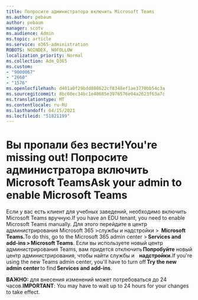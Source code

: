 ```yaml
---
title: Попросите администратора включить Microsoft Teams
ms.author: pebaum
author: pebaum
manager: scotv
ms.audience: Admin
ms.topic: article
ms.service: o365-administration
ROBOTS: NOINDEX, NOFOLLOW
localization_priority: Normal
ms.collection: Adm_O365
ms.custom:
- "9000067"
- "2660"
- "1576"
ms.openlocfilehash: d401a0f29bdd808622cf8348ef1ae3770bb54c3a
ms.sourcegitcommit: 8bc60ec34bc1e40685e3976576e04a2623f63a7c
ms.translationtype: MT
ms.contentlocale: ru-RU
ms.lasthandoff: 04/15/2021
ms.locfileid: "51821199"
---
```

# <a name="youre-missing-out-ask-your-admin-to-enable-microsoft-teams"></a><span data-ttu-id="8b445-102">Вы пропали без вести!</span><span class="sxs-lookup"><span data-stu-id="8b445-102">You're missing out!</span></span> <span data-ttu-id="8b445-103">Попросите администратора включить Microsoft Teams</span><span class="sxs-lookup"><span data-stu-id="8b445-103">Ask your admin to enable Microsoft Teams</span></span>

<span data-ttu-id="8b445-104">Если у вас есть клиент для учебных заведений, необходимо включить Microsoft Teams вручную.</span><span class="sxs-lookup"><span data-stu-id="8b445-104">If you have an EDU tenant, you need to enable Microsoft Teams manually.</span></span> <span data-ttu-id="8b445-105">Для этого перейдите в центр администрирования Microsoft 365 >службы и надстройки >  **Microsoft Teams.**</span><span class="sxs-lookup"><span data-stu-id="8b445-105">To do this, go to the Microsoft 365 admin center > **Services and add-ins > Microsoft Teams**.</span></span> <span data-ttu-id="8b445-106">Если вы используете новый центр администрирования Teams, вам придется отключить **Попробуйте** новый центр администрирования, чтобы найти службы и    **надстройки.**</span><span class="sxs-lookup"><span data-stu-id="8b445-106">If you're using the new Teams admin center, you'll have to turn off **Try the new admin center** to find **Services and add-ins**.</span></span> 

<span data-ttu-id="8b445-107">**ВАЖНО:** для внесения изменений может потребоваться до 24 часов.</span><span class="sxs-lookup"><span data-stu-id="8b445-107">**IMPORTANT**: You may have to wait up to 24 hours for your changes to take effect.</span></span>